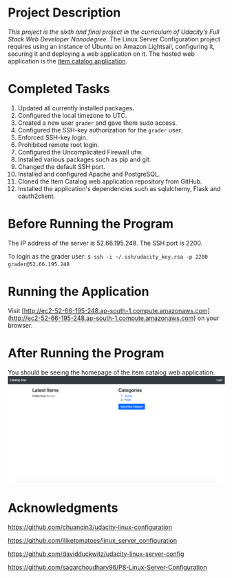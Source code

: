 # Project Description
_This project is the sixth and final project in the curriculum of Udacity’s Full Stack Web Developer Nanodegree._
The Linux Server Configuration project requires using an instance of Ubuntu on Amazon Lightsail, configuring it, securing it and deploying a web application on it. The hosted web application is the [item catalog application](https://github.com/dmahely/item-catalog).

# Completed Tasks
1. Updated all currently installed packages.
2. Configured the local timezone to UTC.
3. Created a new user `grader` and gave them sudo access. 
4. Configured the SSH-key authorization for the `grader` user.
5. Enforced SSH-key login.
6. Prohibited remote root login.
7. Configured the Uncomplicated Firewall ufw.
8. Installed various packages such as pip and git.
9. Changed the default SSH port.
10. Installed and configured Apache and PostgreSQL.
11. Cloned the Item Catalog web application repository from GitHub. 
12. Installed the application's dependencies such as sqlalchemy, Flask and oauth2client.

# Before Running the Program
The IP address of the server is 52.66.195.248. The SSH port is 2200.

To login as the grader user: `$ ssh -i ~/.ssh/udacity_key.rsa -p 2200 grader@52.66.195.248`

# Running the Application
Visit [http://ec2-52-66-195-248.ap-south-1.compute.amazonaws.com](http://ec2-52-66-195-248.ap-south-1.compute.amazonaws.com) on your browser.

# After Running the Program
You should be seeing the homepage of the item catalog web application.
![Homepage of Item Catalog Application](img/homepage.png?raw=true)

# Acknowledgments
https://github.com/chuanqin3/udacity-linux-configuration

https://github.com/iliketomatoes/linux_server_configuration

https://github.com/davidduckwitz/udacity-linux-server-config

https://github.com/sagarchoudhary96/P8-Linux-Server-Configuration
